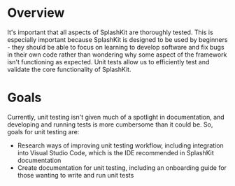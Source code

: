# Overview

It's important that all aspects of SplashKit are thoroughly tested. This is especially important
because SplashKit is designed to be used by beginners - they should be able to focus on learning to
develop software and fix bugs in their own code rather than wondering why some aspect of the
framework isn't functioning as expected. Unit tests allow us to efficiently test and validate the
core functionality of SplashKit.

# Goals

Currently, unit testing isn't given much of a spotlight in documentation, and developing and running
tests is more cumbersome than it could be. So, goals for unit testing are:

- Research ways of improving unit testing workflow, including integration into Visual Studio Code,
  which is the IDE recommended in SplashKit documentation
- Create documentation for unit testing, including an onboarding guide for those wanting to write
  and run unit tests
